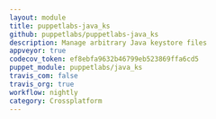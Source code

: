 ```yaml
---
layout: module
title: puppetlabs-java_ks
github: puppetlabs/puppetlabs-java_ks
description: Manage arbitrary Java keystore files
appveyor: true
codecov_token: ef8ebfa9632b46799eb523869ffa6cd5
puppet_module: puppetlabs/java_ks
travis_com: false
travis_org: true
workflow: nightly
category: Crossplatform
---
```

